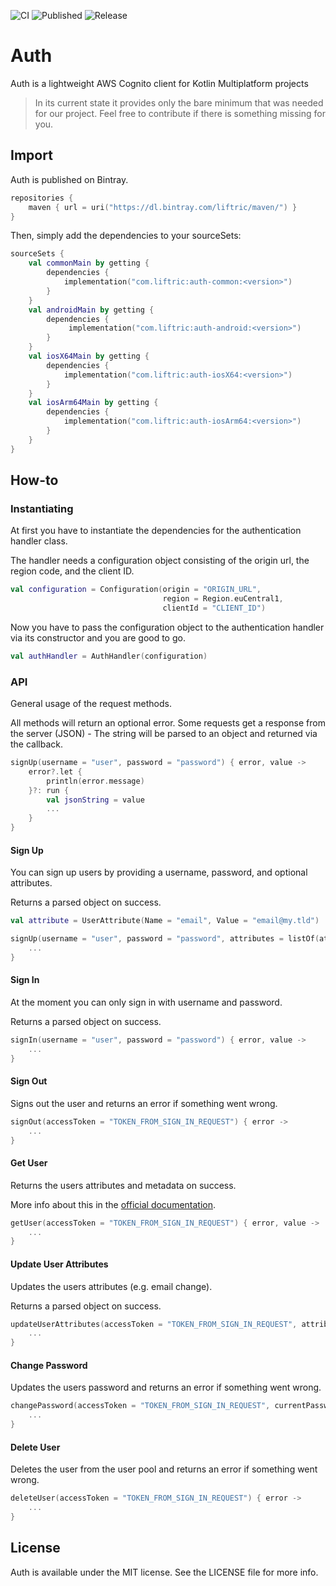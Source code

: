 ![CI](https://github.com/Liftric/auth/workflows/CI/badge.svg) ![Published](https://github.com/Liftric/auth/workflows/Publish%20to%20Bintray/badge.svg) ![Release](https://img.shields.io/github/v/release/liftric/auth?label=release)

# Auth

Auth is a lightweight AWS Cognito client for Kotlin Multiplatform projects

> In its current state it provides only the bare minimum that was needed for our project. Feel free to contribute if there is something missing for you.

## Import

Auth is published on Bintray.

```kotlin
repositories {
    maven { url = uri("https://dl.bintray.com/liftric/maven/") }
}
```

Then, simply add the dependencies to your sourceSets:

```kotlin
sourceSets {
    val commonMain by getting {
        dependencies {
            implementation("com.liftric:auth-common:<version>")
        }
    }
    val androidMain by getting {
        dependencies {
             implementation("com.liftric:auth-android:<version>")
        }
    }
    val iosX64Main by getting {
        dependencies {
            implementation("com.liftric:auth-iosX64:<version>")
        }
    }
    val iosArm64Main by getting {
        dependencies {
            implementation("com.liftric:auth-iosArm64:<version>")
        }
    }
}
```

## How-to

### Instantiating

At first you have to instantiate the dependencies for the authentication handler class.

The handler needs a configuration object consisting of the origin url, the region code, and the client ID.

```kotlin
val configuration = Configuration(origin = "ORIGIN_URL",  
                                  region = Region.euCentral1,
                                  clientId = "CLIENT_ID") 
```

Now you have to pass the configuration object to the authentication handler via its constructor and you are good to go.

```kotlin
val authHandler = AuthHandler(configuration) 
```

### API

General usage of the request methods.

All methods will return an optional error. Some requests get a response from the server (JSON) - The string will be parsed to an object and returned via the callback.

```kotlin
signUp(username = "user", password = "password") { error, value ->
    error?.let {
        println(error.message)
    }?: run {
        val jsonString = value
        ...
    }
}
```

#### Sign Up

You can  sign up users by providing a username, password, and optional attributes.

Returns a parsed object on success. 

```kotlin
val attribute = UserAttribute(Name = "email", Value = "email@my.tld")

signUp(username = "user", password = "password", attributes = listOf(attribute)) { error, value ->
    ...
}
```

#### Sign In

At the moment you can only sign in with username and password.

Returns a parsed object on success.

```kotlin
signIn(username = "user", password = "password") { error, value ->
    ...
}
```

#### Sign Out

Signs out the user and returns an error if something went wrong.

```kotlin
signOut(accessToken = "TOKEN_FROM_SIGN_IN_REQUEST") { error ->
    ...
}
```

#### Get User

Returns the users attributes and metadata on success.

More info about this in the [official documentation](https://docs.aws.amazon.com/cognito-user-identity-pools/latest/APIReference/API_GetUser.html).

```kotlin
getUser(accessToken = "TOKEN_FROM_SIGN_IN_REQUEST") { error, value ->
    ...
}
```

#### Update User Attributes

Updates the users attributes (e.g. email change).

Returns a parsed object on success.

```kotlin
updateUserAttributes(accessToken = "TOKEN_FROM_SIGN_IN_REQUEST", attributes = listOf(...)) { error, value ->
    ...
}
```

#### Change Password

Updates the users password and returns an error if something went wrong.

```kotlin
changePassword(accessToken = "TOKEN_FROM_SIGN_IN_REQUEST", currentPassword = "OLD_PW", newPassword = "NEW_PW") { error ->
    ...
}
```

#### Delete User

Deletes the user from the user pool and returns an error if something went wrong.

```kotlin
deleteUser(accessToken = "TOKEN_FROM_SIGN_IN_REQUEST") { error ->
    ...
}
```

## License

Auth is available under the MIT license. See the LICENSE file for more info.
